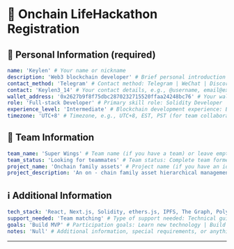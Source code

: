 # 🚀 Onchain LifeHackathon Registration

<!--
Please fill out the information below. This information will be automatically processed.
Do not remove the --- markers or change the field names.
-->

## 👤 Personal Information (required)

```yaml
name: 'Keylen' # Your name or nickname
description: 'Web3 blockchain developer' # Brief personal introduction including skills and experience (One sentence)
contact_method: 'Telegram' # Contact method: Telegram | WeChat | Discord | Email | X(Twitter) | GitHub
contact: 'Keylen3_14' # Your contact details, e.g., @username, email@example.com
wallet_address: '0x2627b9f8f75dbc2870232715520ffaa24248bc76' # Your wallet address or ENS domain on Ethereum mainnet
role: 'Full-stack Developer' # Primary skill role: Solidity Developer | Frontend Developer | Backend Developer | Full-stack Developer | Product Manager | UI/UX Designer | Test Engineer | Blockchain Researcher | etc.
experience_level: 'Intermediate' # Blockchain development experience: Beginner | Junior | Intermediate | Senior | Expert
timezone: 'UTC+8' # Timezone, e.g., UTC+8, EST, PST (for team collaboration scheduling)
```

## 👥 Team Information

```yaml
team_name: 'Super Wings' # Team name (if you have a team) or leave empty if looking for a team
team_status: 'Looking for teammates' # Team status: Complete team formed | Looking for teammates | Open to join other teams | Solo participation
project_name: 'Onchain family assets' # Project name (if you have an idea) or leave empty if undecided
project_description: 'An on - chain family asset hierarchical management application' # Brief description about your project in one sentence
```

## ℹ️ Additional Information

```yaml
tech_stack: 'React, Next.js, Solidity, ethers.js, IPFS, The Graph, Polygon' # Planned technology stack, e.g., React, Node.js, Solidity, Hardhat, ethers.js
support_needed: 'Team matching' # Type of support needed: Technical guidance | Team matching | Project ideas | Resource connection | Mentor advice
goals: 'Build MVP' # Participation goals: Learn new technology | Build MVP | Find collaborators | Win prizes | Other
notes: 'Null' # Additional information, special requirements, or anything else you'd like to share
```

---

<!-- Do not edit below this line. This section will be automatically generated when your registration is processed. -->
